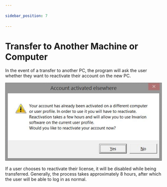 ```yaml
---

sidebar_position: 7

---
```

# Transfer to Another Machine or Computer

In the event of a transfer to another PC, the program will ask the user whether they want to reactivate their account on the new PC.

![account activated elsewhere](./assets/Account_Activated_Elsewhere.png)

If a user chooses to reactivate their license, it will be disabled while being transferred. Generally, the process takes approximately 8 hours, after which the user will be able to log in as normal.